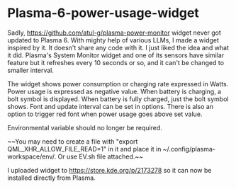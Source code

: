 ﻿# Plasma-6-power-usage-widget

Sadly, https://github.com/atul-g/plasma-power-monitor widget never got updated to Plasma 6. 
With mighty help of various LLMs, I made a widget inspired by it. It doesn't share any code with it. I just liked the idea and what it did.
Plasma's System Monitor widget and one of its sensors have similar feature but it refreshes every 10 seconds or so, and it can't be changed to smaller interval. 

The widget shows power consumption or charging rate expressed in Watts. 
Power usage is expressed as negative value. When battery is charging, a bolt symbol is displayed. When battery is fully charged, just the bolt symbol shows. 
Font and update interval can be set in options. There is also an option to trigger red font when power usage goes above set value. 

Environmental variable should no longer be required.

~~You may need to create a file with "export QML_XHR_ALLOW_FILE_READ=1" in it and place it in ~/.config/plasma-workspace/env/. Or use EV.sh file attached.~~

I uploaded widget to https://store.kde.org/p/2173278 so it can now be installed directly from Plasma.


